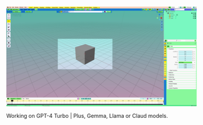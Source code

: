 ![Theme](https://github.com/Neburov/Y2K-Blender-theme/blob/main/Y2K.png)

Working on GPT-4 Turbo | Plus, Gemma, Llama or Claud models.
